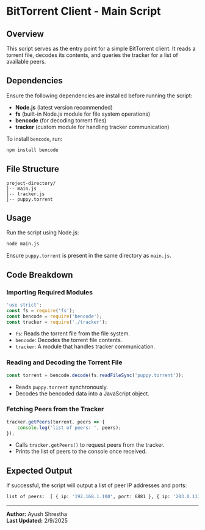 # BitTorrent Client - Main Script

## Overview
This script serves as the entry point for a simple BitTorrent client. It reads a torrent file, decodes its contents, and queries the tracker for a list of available peers.

## Dependencies
Ensure the following dependencies are installed before running the script:
- **Node.js** (latest version recommended)
- **fs** (built-in Node.js module for file system operations)
- **bencode** (for decoding torrent files)
- **tracker** (custom module for handling tracker communication)

To install `bencode`, run:
```sh
npm install bencode
```

## File Structure
```
project-directory/
│-- main.js
│-- tracker.js
│-- puppy.torrent
```

## Usage
Run the script using Node.js:
```sh
node main.js
```
Ensure `puppy.torrent` is present in the same directory as `main.js`.

## Code Breakdown
### Importing Required Modules
```js
'use strict';
const fs = require('fs');
const bencode = require('bencode');
const tracker = require('./tracker');
```
- `fs`: Reads the torrent file from the file system.
- `bencode`: Decodes the torrent file contents.
- `tracker`: A module that handles tracker communication.

### Reading and Decoding the Torrent File
```js
const torrent = bencode.decode(fs.readFileSync('puppy.torrent'));
```
- Reads `puppy.torrent` synchronously.
- Decodes the bencoded data into a JavaScript object.

### Fetching Peers from the Tracker
```js
tracker.getPeers(torrent, peers => {
    console.log('list of peers: ', peers);
});
```
- Calls `tracker.getPeers()` to request peers from the tracker.
- Prints the list of peers to the console once received.

## Expected Output
If successful, the script will output a list of peer IP addresses and ports:
```sh
list of peers:  [ { ip: '192.168.1.100', port: 6881 }, { ip: '203.0.113.45', port: 6882 } ]
```


---
**Author:** Ayush Shrestha    
**Last Updated:** 2/9/2025

